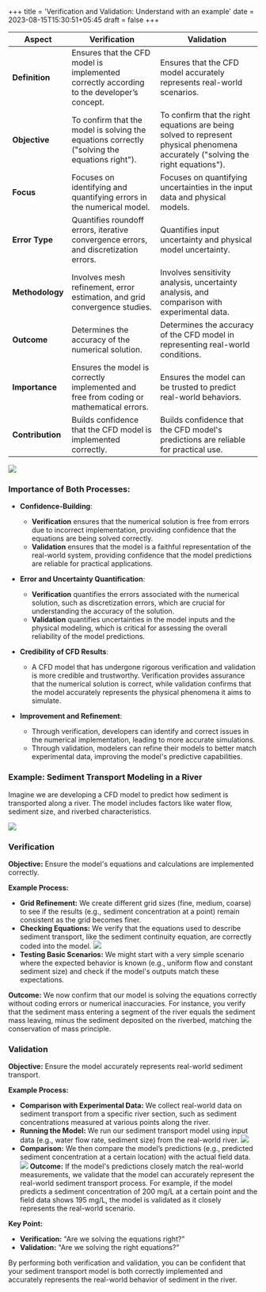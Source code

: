 +++
title = 'Verification and Validation: Understand with an example'
date = 2023-08-15T15:30:51+05:45
draft = false
+++


| **Aspect**              | **Verification**                                                                 | **Validation**                                                                 |
|-------------------------|----------------------------------------------------------------------------------|--------------------------------------------------------------------------------|
| **Definition**          | Ensures that the CFD model is implemented correctly according to the developer’s concept. | Ensures that the CFD model accurately represents real-world scenarios.          |
| **Objective**           | To confirm that the model is solving the equations correctly ("solving the equations right"). | To confirm that the right equations are being solved to represent physical phenomena accurately ("solving the right equations"). |
| **Focus**               | Focuses on identifying and quantifying errors in the numerical model.             | Focuses on quantifying uncertainties in the input data and physical models.     |
| **Error Type**          | Quantifies roundoff errors, iterative convergence errors, and discretization errors. | Quantifies input uncertainty and physical model uncertainty.                    |
| **Methodology**         | Involves mesh refinement, error estimation, and grid convergence studies.        | Involves sensitivity analysis, uncertainty analysis, and comparison with experimental data. |
| **Outcome**             | Determines the accuracy of the numerical solution.                                | Determines the accuracy of the CFD model in representing real-world conditions. |
| **Importance**          | Ensures the model is correctly implemented and free from coding or mathematical errors. | Ensures the model can be trusted to predict real-world behaviors.               |
| **Contribution**        | Builds confidence that the CFD model is implemented correctly.                    | Builds confidence that the CFD model's predictions are reliable for practical use. |

![](https://www.akcp.com/wp-content/uploads/2021/11/showOpenGraphArticleImage-1-300x280.jpg)
### Importance of Both Processes:

- **Confidence-Building**: 
  - **Verification** ensures that the numerical solution is free from errors due to incorrect implementation, providing confidence that the equations are being solved correctly.
  - **Validation** ensures that the model is a faithful representation of the real-world system, providing confidence that the model predictions are reliable for practical applications.

- **Error and Uncertainty Quantification**:
  - **Verification** quantifies the errors associated with the numerical solution, such as discretization errors, which are crucial for understanding the accuracy of the solution.
  - **Validation** quantifies uncertainties in the model inputs and the physical modeling, which is critical for assessing the overall reliability of the model predictions.

- **Credibility of CFD Results**:
  - A CFD model that has undergone rigorous verification and validation is more credible and trustworthy. Verification provides assurance that the numerical solution is correct, while validation confirms that the model accurately represents the physical phenomena it aims to simulate.

- **Improvement and Refinement**:
  - Through verification, developers can identify and correct issues in the numerical implementation, leading to more accurate simulations.
  - Through validation, modelers can refine their models to better match experimental data, improving the model's predictive capabilities.



### Example: Sediment Transport Modeling in a River

Imagine we are developing a CFD model to predict how sediment is transported along a river. The model includes factors like water flow, sediment size, and riverbed characteristics.

![](https://ars.els-cdn.com/content/image/3-s2.0-B9780128142660000246-gr018.jpg)  
### Verification

**Objective:** Ensure the model's equations and calculations are implemented correctly.

**Example Process:**
- **Grid Refinement:** We create different grid sizes (fine, medium, coarse) to see if the results (e.g., sediment concentration at a point) remain consistent as the grid becomes finer.
- **Checking Equations:** We verify that the equations used to describe sediment transport, like the sediment continuity equation, are correctly coded into the model.
![](https://www.hec.usace.army.mil/confluence/rasdocs/h2sd/ras2dsed/files/latest/127044406/127044525/1/1671049957924/image-2022-12-14_12-32-39.png)
- **Testing Basic Scenarios:** We might start with a very simple scenario where the expected behavior is known (e.g., uniform flow and constant sediment size) and check if the model's outputs match these expectations.

**Outcome:** We now confirm that our model is solving the equations correctly without coding errors or numerical inaccuracies. For instance, you verify that the sediment mass entering a segment of the river equals the sediment mass leaving, minus the sediment deposited on the riverbed, matching the conservation of mass principle.

### Validation

**Objective:** Ensure the model accurately represents real-world sediment transport.

**Example Process:**
- **Comparison with Experimental Data:** We collect real-world data on sediment transport from a specific river section, such as sediment concentrations measured at various points along the river.
- **Running the Model:** We run our sediment transport model using input data (e.g., water flow rate, sediment size) from the real-world river.
![](https://vtchl.illinois.edu/files/2015/03/basic_sediment_trans_modeling_cellsAndWaterSpeed.jpg)
- **Comparison:** We then compare the model’s predictions (e.g., predicted sediment concentration at a certain location) with the actual field data.  
![](https://godwinlab.esc.cam.ac.uk/files/media/horizontal-cartoon.jpg)
**Outcome:** If the model's predictions closely match the real-world measurements, we validate that the model can accurately represent the real-world sediment transport process. For example, if the model predicts a sediment concentration of 200 mg/L at a certain point and the field data shows 195 mg/L, the model is validated as it closely represents the real-world scenario.


**Key Point:** 
- **Verification:** "Are we solving the equations right?"
- **Validation:** "Are we solving the right equations?"

By performing both verification and validation, you can be confident that your sediment transport model is both correctly implemented and accurately represents the real-world behavior of sediment in the river.